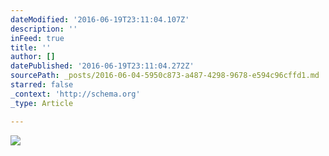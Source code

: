 ```yaml
---
dateModified: '2016-06-19T23:11:04.107Z'
description: ''
inFeed: true
title: ''
author: []
datePublished: '2016-06-19T23:11:04.272Z'
sourcePath: _posts/2016-06-04-5950c873-a487-4298-9678-e594c96cffd1.md
starred: false
_context: 'http://schema.org'
_type: Article

---
```

![](https://the-grid-user-content.s3-us-west-2.amazonaws.com/7214a4f5-21ed-40ec-b923-3e8848239a41.jpg)